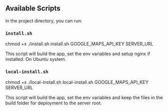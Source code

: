 ## Available Scripts

In the project directory, you can run:

### `install.sh`
chmod +x ./install.sh
install.sh GOOGLE_MAPS_API_KEY SERVER_URL


This script will build the app, set the env variables and setup nginx if installed. On Ubuntu system.

### `local-install.sh`
chmod +x ./local-install.sh
local-install.sh GOOGLE_MAPS_API_KEY SERVER_URL


This script will build the app, set the env variables and keep the files in the build folder for 
deployment to the server root.